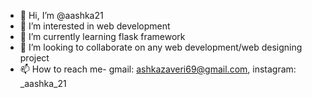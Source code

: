 - 👋 Hi, I’m @aashka21
- 👀 I’m interested in web development
- 🌱 I’m currently learning flask framework
- 💞️ I’m looking to collaborate on any web development/web designing project 
- 📫 How to reach me- 
  gmail: ashkazaveri69@gmail.com,
  instagram: _aashka_21

<!---
aashka21/aashka21 is a ✨ special ✨ repository because its `README.md` (this file) appears on your GitHub profile.
You can click the Preview link to take a look at your changes.
--->
